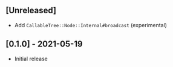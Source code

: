 ## [Unreleased]

- Add `CallableTree::Node::Internal#broadcast` (experimental)

## [0.1.0] - 2021-05-19

- Initial release

